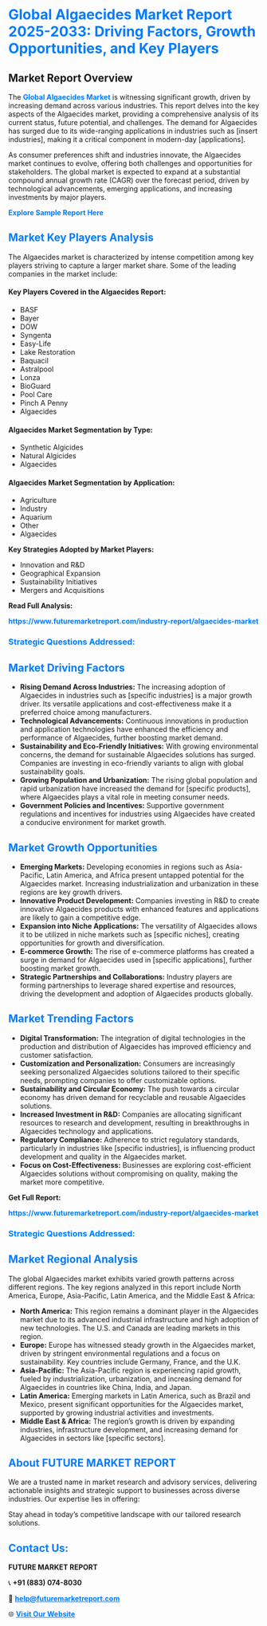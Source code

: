 <h1 style="color: #007BFF;">Global Algaecides Market Report 2025-2033: Driving Factors, Growth Opportunities, and Key Players</h1>

<section id="overview">
<h2>Market Report Overview</h2>
<p>The <a href="https://www.futuremarketreport.com/industry-report/algaecides-market" style="color: #007BFF; text-decoration: none;"><strong>Global Algaecides Market</strong></a> is witnessing significant growth, driven by increasing demand across various industries. This report delves into the key aspects of the Algaecides market, providing a comprehensive analysis of its current status, future potential, and challenges. The demand for Algaecides has surged due to its wide-ranging applications in industries such as [insert industries], making it a critical component in modern-day [applications].</p>
<p>As consumer preferences shift and industries innovate, the Algaecides market continues to evolve, offering both challenges and opportunities for stakeholders. The global market is expected to expand at a substantial compound annual growth rate (CAGR) over the forecast period, driven by technological advancements, emerging applications, and increasing investments by major players.</p>
</section>

<section id="overview">
<p><a href="https://www.futuremarketreport.com/request-sample/reportId=98578" style="color: #007BFF; text-decoration: none;"><strong>Explore Sample Report Here</strong></a></p>
</section>

<section id="key-players">
<h2 style="color: #007BFF;">Market Key Players Analysis</h2>
<p>The Algaecides market is characterized by intense competition among key players striving to capture a larger market share. Some of the leading companies in the market include:</p>
<h4>Key Players Covered in the Algaecides Report:</h4>
<ul><li>BASF</li><li>Bayer</li><li>DOW</li><li>Syngenta</li><li>Easy-Life</li><li>Lake Restoration</li><li>Baquacil</li><li>Astralpool</li><li>Lonza</li><li>BioGuard</li><li>Pool Care</li><li>Pinch A Penny</li><li>Algaecides</li></ul>
<h4>Algaecides Market Segmentation by Type:</h4>
<ul><li>Synthetic Algicides</li><li>Natural Algicides</li><li>Algaecides</li></ul>

<h4>Algaecides Market Segmentation by Application:</h4>
<ul><li>Agriculture</li><li>Industry</li><li>Aquarium</li><li>Other</li><li>Algaecides</li></ul>
<p><strong>Key Strategies Adopted by Market Players:</strong></p>
<ul>
<li>Innovation and R&D</li>
<li>Geographical Expansion</li>
<li>Sustainability Initiatives</li>
<li>Mergers and Acquisitions</li>
</ul>
</section>

<section>
<p><strong>Read Full Analysis: </strong></p><a href="https://www.futuremarketreport.com/industry-report/algaecides-market" style="color: #007BFF; text-decoration: none;"><strong>https://www.futuremarketreport.com/industry-report/algaecides-market</strong></a>
<h3 style="color: #007BFF;">Strategic Questions Addressed:</h3>
</section>

<section id="driving-factors">
<h2 style="color: #007BFF;">Market Driving Factors</h2>
<ul>
<li><strong>Rising Demand Across Industries:</strong> The increasing adoption of Algaecides in industries such as [specific industries] is a major growth driver. Its versatile applications and cost-effectiveness make it a preferred choice among manufacturers.</li>
<li><strong>Technological Advancements:</strong> Continuous innovations in production and application technologies have enhanced the efficiency and performance of Algaecides, further boosting market demand.</li>
<li><strong>Sustainability and Eco-Friendly Initiatives:</strong> With growing environmental concerns, the demand for sustainable Algaecides solutions has surged. Companies are investing in eco-friendly variants to align with global sustainability goals.</li>
<li><strong>Growing Population and Urbanization:</strong> The rising global population and rapid urbanization have increased the demand for [specific products], where Algaecides plays a vital role in meeting consumer needs.</li>
<li><strong>Government Policies and Incentives:</strong> Supportive government regulations and incentives for industries using Algaecides have created a conducive environment for market growth.</li>
</ul>
</section>

<section id="growth-opportunities">
<h2 style="color: #007BFF;">Market Growth Opportunities</h2>
<ul>
<li><strong>Emerging Markets:</strong> Developing economies in regions such as Asia-Pacific, Latin America, and Africa present untapped potential for the Algaecides market. Increasing industrialization and urbanization in these regions are key growth drivers.</li>
<li><strong>Innovative Product Development:</strong> Companies investing in R&D to create innovative Algaecides products with enhanced features and applications are likely to gain a competitive edge.</li>
<li><strong>Expansion into Niche Applications:</strong> The versatility of Algaecides allows it to be utilized in niche markets such as [specific niches], creating opportunities for growth and diversification.</li>
<li><strong>E-commerce Growth:</strong> The rise of e-commerce platforms has created a surge in demand for Algaecides used in [specific applications], further boosting market growth.</li>
<li><strong>Strategic Partnerships and Collaborations:</strong> Industry players are forming partnerships to leverage shared expertise and resources, driving the development and adoption of Algaecides products globally.</li>
</ul>
</section>

<section id="trending-factors">
<h2 style="color: #007BFF;">Market Trending Factors</h2>
<ul>
<li><strong>Digital Transformation:</strong> The integration of digital technologies in the production and distribution of Algaecides has improved efficiency and customer satisfaction.</li>
<li><strong>Customization and Personalization:</strong> Consumers are increasingly seeking personalized Algaecides solutions tailored to their specific needs, prompting companies to offer customizable options.</li>
<li><strong>Sustainability and Circular Economy:</strong> The push towards a circular economy has driven demand for recyclable and reusable Algaecides solutions.</li>
<li><strong>Increased Investment in R&D:</strong> Companies are allocating significant resources to research and development, resulting in breakthroughs in Algaecides technology and applications.</li>
<li><strong>Regulatory Compliance:</strong> Adherence to strict regulatory standards, particularly in industries like [specific industries], is influencing product development and quality in the Algaecides market.</li>
<li><strong>Focus on Cost-Effectiveness:</strong> Businesses are exploring cost-efficient Algaecides solutions without compromising on quality, making the market more competitive.</li>
</ul>
</section>

<section>
<p><strong>Get Full Report: </strong></p><a href="https://www.futuremarketreport.com/industry-report/algaecides-market" style="color: #007BFF; text-decoration: none;"><strong>https://www.futuremarketreport.com/industry-report/algaecides-market</strong></a>
<h3 style="color: #007BFF;">Strategic Questions Addressed:</h3>
</section>


<section id="regional-analysis">
<h2 style="color: #007BFF;">Market Regional Analysis</h2>
<p>The global Algaecides market exhibits varied growth patterns across different regions. The key regions analyzed in this report include North America, Europe, Asia-Pacific, Latin America, and the Middle East & Africa:</p>
<ul>
<li><strong>North America:</strong> This region remains a dominant player in the Algaecides market due to its advanced industrial infrastructure and high adoption of new technologies. The U.S. and Canada are leading markets in this region.</li>
<li><strong>Europe:</strong> Europe has witnessed steady growth in the Algaecides market, driven by stringent environmental regulations and a focus on sustainability. Key countries include Germany, France, and the U.K.</li>
<li><strong>Asia-Pacific:</strong> The Asia-Pacific region is experiencing rapid growth, fueled by industrialization, urbanization, and increasing demand for Algaecides in countries like China, India, and Japan.</li>
<li><strong>Latin America:</strong> Emerging markets in Latin America, such as Brazil and Mexico, present significant opportunities for the Algaecides market, supported by growing industrial activities and investments.</li>
<li><strong>Middle East & Africa:</strong> The region’s growth is driven by expanding industries, infrastructure development, and increasing demand for Algaecides in sectors like [specific sectors].</li>
</ul>
</section>

<footer>
<h2 style="color: #007BFF;">About FUTURE MARKET REPORT</h2>
<p>We are a trusted name in market research and advisory services, delivering actionable insights and strategic support to businesses across diverse industries. Our expertise lies in offering:</p>

<p>Stay ahead in today’s competitive landscape with our tailored research solutions.</p>

<h2 style="color: #007BFF;">Contact Us:</h2>
<p><strong>FUTURE MARKET REPORT</strong></p>
<p>📞 <strong>+91 (883) 074-8030</strong></p>
<p>📧 <strong><a href="mailto:help@futuremarketreport.com" style="color: #007BFF;">help@futuremarketreport.com</a></strong></p>
<p>🌐 <strong><a href="https://www.futuremarketreport.com/" style="color: #007BFF;">Visit Our Website</a></strong></p>
</footer>